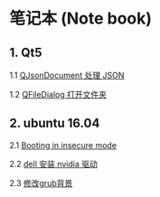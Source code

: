 # 笔记本 (Note book)

## 1. Qt5

1.1 [QJsonDocument 处理 JSON][]

[QJsonDocument 处理 JSON]:https://github.com/Cyber-SiKu/NoteBook/issues/1

1.2 [QFileDialog 打开文件夹][]

[QFileDialog 打开文件夹]:https://github.com/Cyber-SiKu/NoteBook/issues/2

## 2. ubuntu 16.04

2.1 [Booting in insecure mode][]

[Booting in insecure mode]:https://github.com/Cyber-SiKu/NoteBook/issues/3

2.2 [dell 安装 nvidia 驱动][]

[dell 安装 nvidia 驱动]:https://github.com/Cyber-SiKu/NoteBook/issues/4

2.3 [修改grub背景][]

[修改grub背景]:https://github.com/Cyber-SiKu/NoteBook/issues/5
